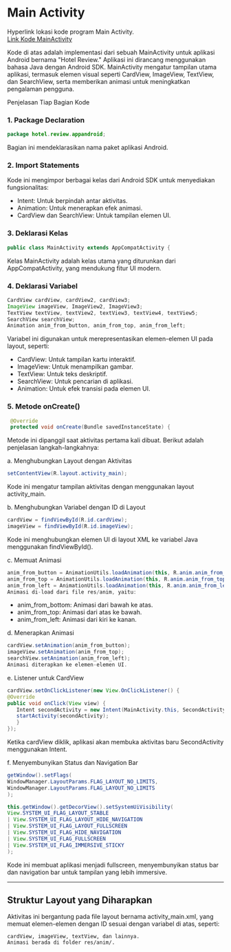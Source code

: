 # Main Activity  
Hyperlink lokasi kode program Main Activity.  
[Link Kode MainActivity](../app/src/main/java/hotel/review/appandroid/MainActivity.java)

Kode di atas adalah implementasi dari sebuah MainActivity untuk aplikasi Android bernama "Hotel Review." Aplikasi ini dirancang menggunakan bahasa Java dengan Android SDK. MainActivity mengatur tampilan utama aplikasi, termasuk elemen visual seperti CardView, ImageView, TextView, dan SearchView, serta memberikan animasi untuk meningkatkan pengalaman pengguna.

Penjelasan Tiap Bagian Kode

### 1. Package Declaration
   ```JAVA
   package hotel.review.appandroid;
   ```
   Bagian ini mendeklarasikan nama paket aplikasi Android.

### 2. Import Statements
   Kode ini mengimpor berbagai kelas dari Android SDK untuk menyediakan fungsionalitas:

   - Intent: Untuk berpindah antar aktivitas.
   - Animation: Untuk menerapkan efek animasi.
   - CardView dan SearchView: Untuk tampilan elemen UI. 

### 3. Deklarasi Kelas
   ```JAVA
   public class MainActivity extends AppCompatActivity {
   ```
   Kelas MainActivity adalah kelas utama yang diturunkan dari AppCompatActivity, yang mendukung fitur UI modern.

### 4. Deklarasi Variabel
   ```JAVA
   CardView cardView, cardView2, cardView3;
   ImageView imageView, ImageView2, ImageView3;
   TextView textView, textView2, textView3, textView4, textView5;
   SearchView searchView;
   Animation anim_from_button, anim_from_top, anim_from_left;
   ```
   Variabel ini digunakan untuk merepresentasikan elemen-elemen UI pada layout, seperti:
   
   - CardView: Untuk tampilan kartu interaktif.
   - ImageView: Untuk menampilkan gambar.
   - TextView: Untuk teks deskriptif.
   - SearchView: Untuk pencarian di aplikasi.
   - Animation: Untuk efek transisi pada elemen UI.
   
### 5. Metode onCreate()
  ```JAVA
   @Override
   protected void onCreate(Bundle savedInstanceState) {
  ```
   Metode ini dipanggil saat aktivitas pertama kali dibuat. Berikut adalah penjelasan langkah-langkahnya:

a. Menghubungkan Layout dengan Aktivitas
   ```JAVA
   setContentView(R.layout.activity_main);
   ```
   Kode ini mengatur tampilan aktivitas dengan menggunakan layout activity_main.

b. Menghubungkan Variabel dengan ID di Layout
   ```JAVA
   cardView = findViewById(R.id.cardView);
   imageView = findViewById(R.id.imageView);
   ```
   Kode ini menghubungkan elemen UI di layout XML ke variabel Java menggunakan findViewById().

c. Memuat Animasi
   ```JAVA
   anim_from_button = AnimationUtils.loadAnimation(this, R.anim.anim_from_bottom);
   anim_from_top = AnimationUtils.loadAnimation(this, R.anim.anim_from_top);
   anim_from_left = AnimationUtils.loadAnimation(this, R.anim.anim_from_left);
   Animasi di-load dari file res/anim, yaitu:
   ```
- anim_from_bottom: Animasi dari bawah ke atas.
- anim_from_top: Animasi dari atas ke bawah.
- anim_from_left: Animasi dari kiri ke kanan.
  
d. Menerapkan Animasi
   ```JAVA
   cardView.setAnimation(anim_from_button);
   imageView.setAnimation(anim_from_top);
   searchView.setAnimation(anim_from_left);
   Animasi diterapkan ke elemen-elemen UI.
   ```

e. Listener untuk CardView
   ```JAVA
   cardView.setOnClickListener(new View.OnClickListener() {
   @Override
   public void onClick(View view) {
      Intent secondActivity = new Intent(MainActivity.this, SecondActivity.class);
      startActivity(secondActivity);
      }
   });
   ```
Ketika cardView diklik, aplikasi akan membuka aktivitas baru SecondActivity menggunakan Intent.

f. Menyembunyikan Status dan Navigation Bar
   ```JAVA
   getWindow().setFlags(
   WindowManager.LayoutParams.FLAG_LAYOUT_NO_LIMITS,
   WindowManager.LayoutParams.FLAG_LAYOUT_NO_LIMITS
   );
   
   this.getWindow().getDecorView().setSystemUiVisibility(
   View.SYSTEM_UI_FLAG_LAYOUT_STABLE
   | View.SYSTEM_UI_FLAG_LAYOUT_HIDE_NAVIGATION
   | View.SYSTEM_UI_FLAG_LAYOUT_FULLSCREEN
   | View.SYSTEM_UI_FLAG_HIDE_NAVIGATION
   | View.SYSTEM_UI_FLAG_FULLSCREEN
   | View.SYSTEM_UI_FLAG_IMMERSIVE_STICKY
   );
   ```
Kode ini membuat aplikasi menjadi fullscreen, menyembunyikan status bar dan navigation bar untuk tampilan yang lebih immersive.

----------------------------  

## Struktur Layout yang Diharapkan
Aktivitas ini bergantung pada file layout bernama activity_main.xml, yang memuat elemen-elemen dengan ID sesuai dengan variabel di atas, seperti:
```
cardView, imageView, textView, dan lainnya.
Animasi berada di folder res/anim/.
```
